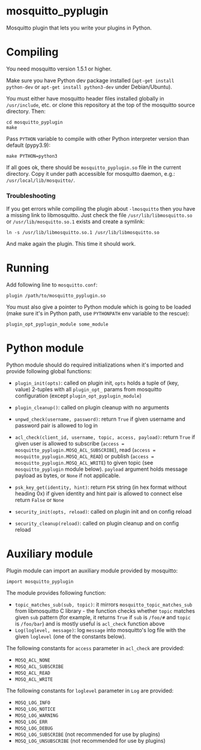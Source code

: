 mosquitto_pyplugin
==================

Mosquitto plugin that lets you write your plugins in Python.

Compiling
=========

You need mosquitto version 1.5.1 or higher.

Make sure you have Python dev package installed (`apt-get install
python-dev` or `apt-get install python3-dev` under Debian/Ubuntu).

You must either have mosquitto header files installed globally in
`/usr/include`, etc. or clone this repository at the top of the
mosquitto source directory. Then:

    cd mosquitto_pyplugin
    make

Pass `PYTHON` variable to compile with other Python interpreter
version than default (pypy3.9):

    make PYTHON=python3

If all goes ok, there should be `mosquitto_pyplugin.so` file in the
current directory. Copy it under path accessible for mosquitto daemon,
e.g.: `/usr/local/lib/mosquitto/`.

### Troubleshooting

If you get errors while compiling the plugin about `-lmosquitto` then you have a missing link to libmosquitto.
Just check the file `/usr/lib/libmosquitto.so` or `/usr/lib/mosquitto.so.1` exists and create a symlink:

    ln -s /usr/lib/libmosquitto.so.1 /usr/lib/libmosquitto.so

And make again the plugin. This time it should work.

Running
=======

Add following line to `mosquitto.conf`:

    plugin /path/to/mosquitto_pyplugin.so

You must also give a pointer to Python module which is going to be
loaded (make sure it's in Python path, use `PYTHONPATH` env variable
to the rescue):

    plugin_opt_pyplugin_module some_module

Python module
=============

Python module should do required initializations when it's imported
and provide following global functions:

* `plugin_init(opts)`: called on plugin init, `opts` holds a tuple of
  (key, value) 2-tuples with all `plugin_opt_` params from mosquitto
  configuration (except `plugin_opt_pyplugin_module`)

* `plugin_cleanup()`: called on plugin cleanup with no arguments

* `unpwd_check(username, password)`: return `True` if given
  username and password pair is allowed to log in

* `acl_check(client_id, username, topic, access, payload)`: return
  `True` if given user is allowed to subscribe (`access =
  mosquitto_pyplugin.MOSQ_ACL_SUBSCRIBE`), read (`access =
  mosquitto_pyplugin.MOSQ_ACL_READ`) or publish (`access =
  mosquitto_pyplugin.MOSQ_ACL_WRITE`) to given topic (see `mosquitto_pyplugin`
  module below). `payload` argument holds message payload as bytes, or
  `None` if not applicable.

* `psk_key_get(identity, hint)`: return `PSK` string (in hex format without heading 0x) if given
  identity and hint pair is allowed to connect else return `False` or `None`

* `security_init(opts, reload)`: called on plugin init and on config
  reload

* `security_cleanup(reload)`: called on plugin cleanup and on config
  reload

Auxiliary module
================

Plugin module can import an auxiliary module provided by mosquitto:

    import mosquitto_pyplugin

The module provides following function:

* `topic_matches_sub(sub, topic)`: it mirrors
  `mosquitto_topic_matches_sub` from libmosquitto C library - the
  function checks whether `topic` matches given `sub` pattern (for
  example, it returns `True` if `sub` is `/foo/#` and `topic` is
  `/foo/bar`) and is mostly useful is `acl_check` function above
* `Log(loglevel, message)`: log `message` into mosquitto's log
  file with the given `loglevel` (one of the constants below).

The following constants for `access` parameter in `acl_check` are
provided:

* `MOSQ_ACL_NONE`
* `MOSQ_ACL_SUBSCRIBE`
* `MOSQ_ACL_READ`
* `MOSQ_ACL_WRITE`

The following constants for `loglevel` parameter in `Log` are provided:

* `MOSQ_LOG_INFO`
* `MOSQ_LOG_NOTICE`
* `MOSQ_LOG_WARNING`
* `MOSQ_LOG_ERR`
* `MOSQ_LOG_DEBUG`
* `MOSQ_LOG_SUBSCRIBE` (not recommended for use by plugins)
* `MOSQ_LOG_UNSUBSCRIBE` (not recommended for use by plugins)
